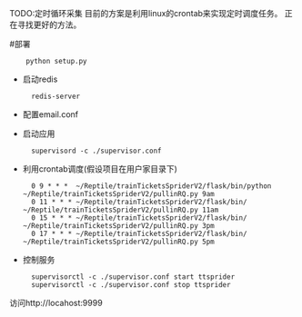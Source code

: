 TODO:定时循环采集
目前的方案是利用linux的crontab来实现定时调度任务。
正在寻找更好的方法。


#部署

        python setup.py

- 启动redis

        redis-server

- 配置email.conf

- 启动应用

        supervisord -c ./supervisor.conf


- 利用crontab调度(假设项目在用户家目录下)

        0 9 * * *  ~/Reptile/trainTicketsSpriderV2/flask/bin/python ~/Reptile/trainTicketsSpriderV2/pullinRQ.py 9am
        0 11 * * * ~/Reptile/trainTicketsSpriderV2/flask/bin/ ~/Reptile/trainTicketsSpriderV2/pullinRQ.py 11am
        0 15 * * * ~/Reptile/trainTicketsSpriderV2/flask/bin/ ~/Reptile/trainTicketsSpriderV2/pullinRQ.py 3pm
        0 17 * * * ~/Reptile/trainTicketsSpriderV2/flask/bin/ ~/Reptile/trainTicketsSpriderV2/pullinRQ.py 5pm

- 控制服务

        supervisorctl -c ./supervisor.conf start ttsprider
        supervisorctl -c ./supervisor.conf stop ttsprider

访问http://locahost:9999
